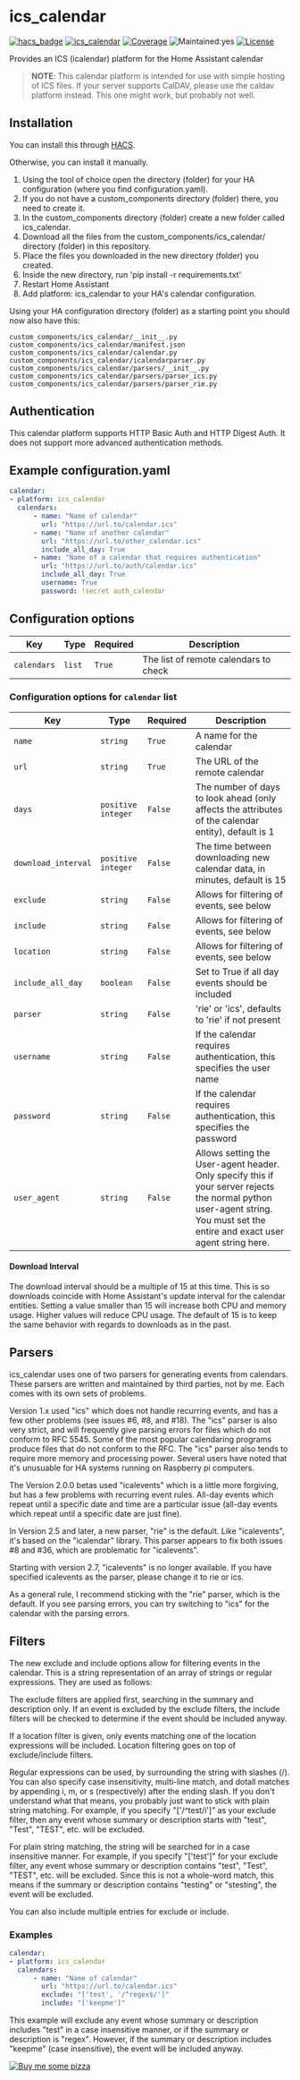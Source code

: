 # ics_calendar
[![hacs_badge](https://img.shields.io/badge/HACS-Default-41BDF5.svg)](https://github.com/hacs/integration)
[![ics_calendar](https://img.shields.io/github/v/release/franc6/ics_calendar.svg?1)](https://github.com/franc6/ics_calendar)
[![Coverage](https://codecov.io/gh/franc6/ics_calendar/branch/releases/graph/badge.svg)](https://app.codecov.io/gh/franc6/ics_calendar/branch/releases)
![Maintained:yes](https://img.shields.io/maintenance/yes/2022.svg)
[![License](https://img.shields.io/github/license/franc6/ics_calendar.svg)](LICENSE)

Provides an ICS (icalendar) platform for the Home Assistant calendar

> **NOTE**: This calendar platform is intended for use with simple hosting of ICS files.  If your server supports CalDAV, please use the caldav platform instead.  This one might work, but probably not well.

## Installation
You can install this through [HACS](https://github.com/custom-components/hacs).

Otherwise, you can install it manually.

1. Using the tool of choice open the directory (folder) for your HA configuration (where you find configuration.yaml).
2. If you do not have a custom_components directory (folder) there, you need to create it.
3. In the custom_components directory (folder) create a new folder called ics_calendar.
4. Download all the files from the custom_components/ics_calendar/ directory (folder) in this repository.
5. Place the files you downloaded in the new directory (folder) you created.
6. Inside the new directory, run 'pip install -r requirements.txt'
7. Restart Home Assistant
8. Add platform: ics_calendar to your HA's calendar configuration.

Using your HA configuration directory (folder) as a starting point you should now also have this:
```
custom_components/ics_calendar/__init__.py
custom_components/ics_calendar/manifest.json
custom_components/ics_calendar/calendar.py
custom_components/ics_calendar/icalendarparser.py
custom_components/ics_calendar/parsers/__init__.py
custom_components/ics_calendar/parsers/parser_ics.py
custom_components/ics_calendar/parsers/parser_rie.py
```

## Authentication
This calendar platform supports HTTP Basic Auth and HTTP Digest Auth.  It does not support more advanced authentication methods.

## Example configuration.yaml
```yaml
calendar:
- platform: ics_calendar
  calendars:
      - name: "Name of calendar"
        url: "https://url.to/calendar.ics"
      - name: "Name of another calendar"
        url: "https://url.to/other_calendar.ics"
        include_all_day: True
      - name: "Name of a calendar that requires authentication"
        url: "https://url.to/auth/calendar.ics"
        include_all_day: True
        username: True
        password: !secret auth_calendar
```

## Configuration options
Key | Type | Required | Description
-- | -- | -- | --
`calendars` | `list` | `True` | The list of remote calendars to check

### Configuration options for `calendar` list
Key | Type | Required | Description
-- | -- | -- | --
`name` | `string` | `True` | A name for the calendar
`url` | `string` | `True` | The URL of the remote calendar
`days` | `positive integer` | `False` | The number of days to look ahead (only affects the attributes of the calendar entity), default is 1
`download_interval` | `positive integer` | `False` | The time between downloading new calendar data, in minutes, default is 15
`exclude` | `string` | `False` | Allows for filtering of events, see below
`include` | `string` | `False` | Allows for filtering of events, see below
`location` | `string` | `False` | Allows for filtering of events, see below
`include_all_day` | `boolean` | `False` | Set to True if all day events should be included
`parser` | `string` | `False` | 'rie' or 'ics', defaults to 'rie' if not present
`username` | `string` | `False` | If the calendar requires authentication, this specifies the user name
`password` | `string` | `False` | If the calendar requires authentication, this specifies the password
`user_agent` | `string` | `False` | Allows setting the User-agent header.  Only specify this if your server rejects the normal python user-agent string.  You must set the entire and exact user agent string here.

#### Download Interval
The download interval should be a multiple of 15 at this time.  This is so downloads coincide with Home Assistant's update interval for the calendar entities. Setting a value smaller than 15 will increase both CPU and memory usage.  Higher values will reduce CPU usage.  The default of 15 is to keep the same behavior with regards to downloads as in the past.

## Parsers
ics_calendar uses one of two parsers for generating events from calendars.  These parsers are written and maintained by third parties, not by me.  Each comes with its own sets of problems.

Version 1.x used "ics" which does not handle recurring events, and has a few other problems (see issues #6, #8, and #18).  The "ics" parser is also very strict, and will frequently give parsing errors for files which do not conform to RFC 5545.  Some of the most popular calendaring programs produce files that do not conform to the RFC.  The "ics" parser also tends to require more memory and processing power.  Several users have noted that it's unusuable for HA systems running on Raspberry pi computers.

The Version 2.0.0 betas used "icalevents" which is a little more forgiving, but has a few problems with recurring event rules.  All-day events which repeat until a specific date and time are a particular issue (all-day events which repeat until a specific date are just fine).

In Version 2.5 and later, a new parser, "rie" is the default.  Like "icalevents", it's based on the "icalendar" library.  This parser appears to fix both issues #8 and #36, which are problematic for "icalevents".

Starting with version 2.7, "icalevents" is no longer available.  If you have specified icalevents as the parser, please change it to rie or ics.

As a general rule, I recommend sticking with the "rie" parser, which is the default.  If you see parsing errors, you can try switching to "ics" for the calendar with the parsing errors.

## Filters
The new exclude and include options allow for filtering events in the calendar.  This is a string representation of an array of strings or regular expressions.  They are used as follows:

The exclude filters are applied first, searching in the summary and description only.  If an event is excluded by the exclude filters, the include filters will be checked to determine if the event should be included anyway.

If a location filter is given, only events matching one of the location expressions will be included. Location filtering goes on top of exclude/include filters.

Regular expressions can be used, by surrounding the string with slashes (/).  You can also specify case insensitivity, multi-line match, and dotall matches by appending i, m, or s (respectively) after the ending slash.  If you don't understand what that means, you probably just want to stick with plain string matching.  For example, if you specify "['/^test/i']" as your exclude filter, then any event whose summary or description starts with "test", "Test", "TEST", etc. will be excluded.

For plain string matching, the string will be searched for in a case insensitive manner.  For example, if you specify "['test']" for your exclude filter, any event whose summary or description contains "test", "Test", "TEST", etc. will be excluded.  Since this is not a whole-word match, this means if the summary or description contains "testing" or "stesting", the event will be excluded.

You can also include multiple entries for exclude or include.

### Examples
```yaml
calendar:
- platform: ics_calendar
  calendars:
      - name: "Name of calendar"
        url: "https://url.to/calendar.ics"
        exclude: "['test', '/^regex$/']"
        include: "['keepme']"
```

This example will exclude any event whose summary or description includes "test" in a case insensitive manner, or if the summary or description is "regex".  However, if the summary or description includes "keepme" (case insensitive), the event will be included anyway.

[![Buy me some pizza](https://www.buymeacoffee.com/assets/img/custom_images/orange_img.png)](https://www.buymeacoffee.com/qpunYPZx5)
